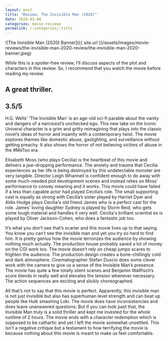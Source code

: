 ```yaml
---
layout: post
title: "Review: The Invisible Man (2020)"
date: 2020-03-08
categories: movie-reviews
permalink: /:categories/:title
---
```


![The Invisible Man (2020) Banner]({{ site.url }}/assets/images/movie-reviews/the-invisible-man-2020-review/the-invisible-man-2020-banner.jpeg)

While this is a spoiler-free review, I’ll discuss aspects of the plot and characters in this review. So, I recommend that you watch the movie before reading my review. 

## A great thriller.

## 3.5/5

H.G. Wells' ‘The Invisible Man’ is an age-old sci-fi parable about the vanity and dangers of a narcissist’s unchecked ego. This new take on the iconic Univeral character is a grim and gritty reimagining that plays into the classic novel’s ideas of horror and insanity with a contemporary twist. The movie explores themes like domestic abuse, gaslighting, and surveillance without getting preachy. It also shows the horror of not believing victims of abuse in the #MeToo era. 

Elisabeth Moss (who plays Cecilia) is the heartbeat of this movie and delivers a jaw-dropping performance. The anxiety and trauma that Cecilia experiences as her life is being destroyed by this undetectable monster are very tangible. Director Leigh Whannell is confident enough to do away with some much-needed plot development scenes and instead relies on Moss’ performance to convey meaning and it works. This movie could have failed if a less than capable actor had played Cecilia’s role. The small supporting cast is equally as strong with Cecilia’s sister played by Harriet Dyer and Aldis Hodge plays Cecilia's old friend James who is a perfect cast for the role. James’ loving daughter Sydney is played by Storm Reid, who gets some tough material and handles it very well. Cecilia's brilliant scientist ex is played by Oliver Jackson-Cohen, who does a fantastic job too.  

It’s what you don’t see that’s scarier and this movie lives up to that saying. You know you can’t see the invisible man and yet you try so hard to find him. It is pretty genius how the movie terrorizes the audience by showing nothing much actually. The production house probably saved a lot of money on the CGI work too. The movie doesn’t rely on cheap jumps scares to frighten the audience. The production design creates a bone-chillingly cold and dark atmosphere. Cinematographer Stefan Duscio does some clever work with the camera to give us a sense of the Invisible Man’s presence. The movie has quite a few totally silent scenes and Benjamin Wallfisch’s score blends in really well and elevates the tension whenever necessary. The action sequences are exciting and slickly choreographed.  

All that’s not to say that this movie is perfect. Apparently, this invisible man is not just invisible but also has superhuman level strength and can beat up people like Hulk smashing Loki. The movie does have inconsistencies and does leave unanswered questions. But if you can look past that, the Invisible Man truly is a solid thriller and kept me invested for the whole runtime of 2 hours. The movie ends with a character redemption which is supposed to be cathartic and yet I left the movie somewhat unsettled. This isn’t a negative critique but a testament to how terrifying the movie is because nothing about this movie is meant to make us feel comfortable. 
